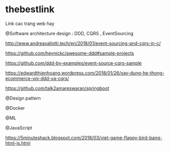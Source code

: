 # thebestlink
Link cac trang web hay

@Software architecture design : DDD, CQRS , EventSourcing

http://www.andreavallotti.tech/en/2018/01/event-sourcing-and-cqrs-in-c/

https://github.com/heynickc/awesome-ddd#sample-projects

https://github.com/ddd-by-examples/event-source-cqrs-sample

https://edwardthienhoang.wordpress.com/2018/01/26/xay-dung-he-thong-ecommerce-voi-ddd-va-cqrs/

https://github.com/talk2amareswaran/springboot

@Design pattern


@Docker


@ML

@JavaScript

https://5minuteshack.blogspot.com/2018/03/viet-game-flappy-bird-bang-html-js.html


